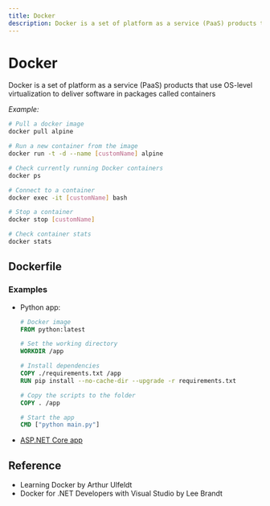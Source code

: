 ```yaml
---
title: Docker
description: Docker is a set of platform as a service (PaaS) products that use OS-level virtualization to deliver software in packages called containers
---
```


# Docker

Docker is a set of platform as a service (PaaS) products that use OS-level virtualization to deliver software in packages called containers

_Example:_

```bash
# Pull a docker image
docker pull alpine

# Run a new container from the image
docker run -t -d --name [customName] alpine

# Check currently running Docker containers
docker ps

# Connect to a container
docker exec -it [customName] bash

# Stop a container
docker stop [customName]

# Check container stats
docker stats
```

## Dockerfile

### Examples

- Python app:

  ```dockerfile
  # Docker image
  FROM python:latest

  # Set the working directory
  WORKDIR /app

  # Install dependencies
  COPY ./requirements.txt /app
  RUN pip install --no-cache-dir --upgrade -r requirements.txt

  # Copy the scripts to the folder
  COPY . /app

  # Start the app
  CMD ["python main.py"]
  ```

- [ASP.NET Core app](../C-Sharp/ASP_NET/Deployment.md#deploying-with-docker)

## Reference

- Learning Docker by Arthur Ulfeldt
- Docker for .NET Developers with Visual Studio by Lee Brandt
